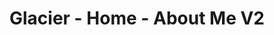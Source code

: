---
title: Glacier - Home - About Me V2
builder: true

# Content section
sections:
  - aboutMeSection

# Configuration for sections

# About Me
styleAboutMe: "image" # text or image style box about section

---